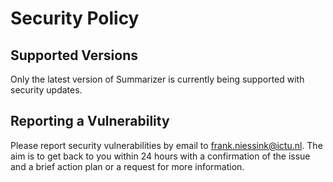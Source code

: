 # Security Policy

## Supported Versions

Only the latest version of Summarizer is currently being supported with security updates.

## Reporting a Vulnerability

Please report security vulnerabilities by email to frank.niessink@ictu.nl. The aim is to get back to you within 24 hours with a confirmation of the issue and a brief action plan or a request for more information.

